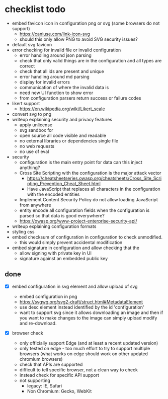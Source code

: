 # checklist todo

- embed favicon icon in configuration png or svg (some browsers do not support)
    - https://caniuse.com/link-icon-svg
    - should this only allow PNG to avoid SVG security issues?
- default svg favicon
- error checking for invalid file or invalid configuration
    - error handling around json parsing
    - check that only valid things are in the configuration and all types are correct
    - check that all ids are present and unique
    - error handling around md parsing
    - display for invalid errors
    - communication of where the invalid data is
    - need new UI function to show error
    - from configuration parsers return success or failure codes
- likert support
    - https://en.wikipedia.org/wiki/Likert_scale
- convert svg to png
- writeup explaining security and privacy features
    - apply unlicense
    - svg sandbox for
    - open source all code visible and readable
    - no external libraries or dependencies single file
    - no web requests
    - no use of eval
- security
    - configuration is the main entry point for data can this inject anything?
    - Cross Site Scripting with the configuration is the major attack vector
        - https://cheatsheetseries.owasp.org/cheatsheets/Cross_Site_Scripting_Prevention_Cheat_Sheet.html
        - Have JavaScript that replaces all characters in the configuration with the encoded entities
    - Implement Content Security Policy do not allow loading JavaScript from anywhere
    - entity encode all configuration fields when the configuration is parsed so that data is good everywhere?
    - https://owasp.org/www-project-enterprise-security-api/
- writeup explaining configuration formats
- styling css
- embed checksum of configuration in configuration to check unmodified.
    - this would simply prevent accidental modification
- embed signature in configuration and allow checking that the
    - allow signing with private key in UI
    - signature against an embedded public key

## done

- [x] embed configuration in svg element and allow upload of svg
    - embed configuration in png
    - https://svgwg.org/svg2-draft/struct.html#MetadataElement
    - use desc element instead identified by the id 'configuration'
    - want to support svg since it allows downloading an image and then if you want to make changes to the image can simply upload modify and re-download.

- [x] browser check
    - only officially support Edge (and at least a recent updated version)
    - only tested on edge - too much effort to try to support multiple browsers (what works on edge should work on other updated chromium browsers)
    - check that APIs are supported
    - difficult to tell specific browser, not a clean way to check
    - instead check for specific API support
    - not supporting
        - legacy: IE, Safari
        - Non Chromium: Gecko, WebKit